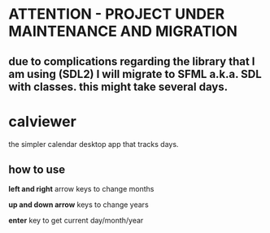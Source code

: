 # ATTENTION - PROJECT UNDER MAINTENANCE AND MIGRATION
## **due to complications regarding the library that I am using (SDL2) I will migrate to SFML a.k.a. SDL with classes. this might take several days.**

# calviewer

the simpler calendar desktop app that tracks days.

## how to use
**left and right** arrow keys to change months

**up and down arrow** keys to change years

**enter** key to get current day/month/year
